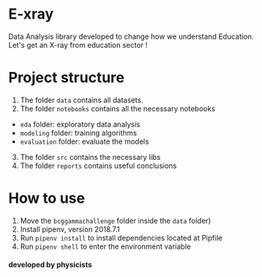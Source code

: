 # E-xray
Data Analysis library developed to change how we understand Education. Let's get an X-ray from education sector !

# Project structure

1) The folder `data` contains all datasets.
2) The folder `notebooks` contains all the necessary notebooks
-  `eda` folder: exploratory data analysis
-  `modeling` folder: training algorithms
-  `evaluation` folder: evaluate the models
3) The folder `src` contains the necessary libs
4) The folder `reports` contains useful conclusions 


# How to use

1) Move the `bcggammachallenge` folder inside the `data` folder)
2) Install pipenv, version 2018.7.1
3) Run `pipenv install` to install dependencies located at Pipfile
4) Run `pipenv shell` to enter the environment variable

#### developed by physicists
